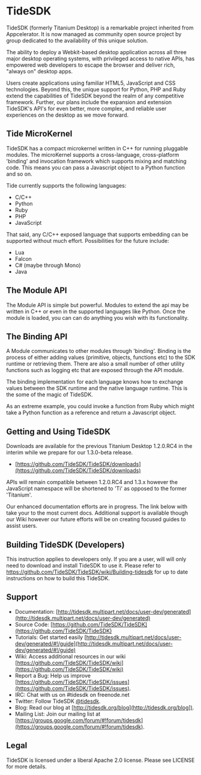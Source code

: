TideSDK
=======

TideSDK (formerly Titanium Desktop) is a remarkable project inherited from Appcelerator. It is now managed as community open source project by group dedicated to the availability of this unique solution. 

The ability to deploy a Webkit-based desktop application across all three major desktop operating systems, with privileged access to native APIs, has empowered web developers to escape the browser and deliver rich, "always on" desktop apps. 

Users create applications using familiar HTML5, JavaScript and CSS technologies. Beyond this, the unique support for Python, PHP and Ruby extend the capabilities of TideSDK beyond the realm of any competitive framework. Further, our plans include the expansion and extension TideSDK's API's for even better, more complex, and reliable user experiences on the desktop as we move forward.

## Tide MicroKernel

TideSDK has a compact microkernel written in C++ for running pluggable
modules. The microKernel supports a cross-language, cross-platform 'binding' and invocation framework which supports mixing and matching code. This means you can pass a Javascript object to a Python function and so on.

Tide currently supports the following languages:

- C/C++
- Python
- Ruby
- PHP
- JavaScript

That said, any C/C++ exposed language that supports embedding can
be supported without much effort. Possibilities for the future include:

- Lua
- Falcon
- C# (maybe through Mono)
- Java

## The Module API

The Module API is simple but powerful. Modules to extend the api may be written in C++ or even in the supported languages like Python. Once the module
is loaded, you can can do anything you wish with its functionality.

## The Binding API

A Module communicates to other modules through 'binding'. Binding is the process of either adding values (primitive, objects, functions etc) to the SDK runtime or retrieving them.  There are also a small number of other utility functions such as logging etc that are exposed through the API module.

The binding implementation for each language knows how to exchange values between the SDK runtime and the native language runtime. This is the some of the magic of TideSDK.

As an extreme example, you could invoke a function from Ruby which might take a Python function as a reference and return a Javascript object.


Getting and Using TideSDK
-------------------------

Downloads are available for the previous Titanium Desktop 1.2.0.RC4 in the interim while we prepare for our 1.3.0-beta release.

* [https://github.com/TideSDK/TideSDK/downloads](https://github.com/TideSDK/TideSDK/downloads)

APIs will remain compatible between 1.2.0.RC4 and 1.3.x however the JavaScript namespace will be shortened to 'Ti' as opposed to the former 'Titanium'.

Our enhanced documentation efforts are in progress. The link below with take your to the most current docs. Additional support is available though our Wiki however our future efforts will be on creating focused guides to assist users.


Building TideSDK (Developers)
-----------------------------

This instruction applies to developers only. If you are a user, will will only need to download and install TideSDK to use it. Please refer to https://github.com/TideSDK/TideSDK/wiki/Building-tidesdk
for up to date instructions on how to build this TideSDK.

Support
-------
- Documentation: [http://tidesdk.multipart.net/docs/user-dev/generated](http://tidesdk.multipart.net/docs/user-dev/generated)
- Source Code: [https://github.com/TideSDK/TideSDK](https://github.com/TideSDK/TideSDK)
- Tutorials: Get started easily [http://tidesdk.multipart.net/docs/user-dev/generated/#!/guide](http://tidesdk.multipart.net/docs/user-dev/generated/#!/guide)
- Wiki: Access additional resources in our wiki [https://github.com/TideSDK/TideSDK/wiki](https://github.com/TideSDK/TideSDK/wiki) 
- Report a Bug: Help us improve [https://github.com/TideSDK/TideSDK/issues](https://github.com/TideSDK/TideSDK/issues).
- IRC: Chat with us on #tidesdk on freenode.net
- Twitter: Follow TideSDK [@tidesdk](http://twitter.com/tidesdk).
- Blog: Read our blog at [http://tidesdk.org/blog](http://tidesdk.org/blog]).
- Mailing List: Join our mailing list at [https://groups.google.com/forum/#!forum/tidesdk](https://groups.google.com/forum/#!forum/tidesdk).

Legal
-----
TideSDK is licensed under a liberal Apache 2.0 license.
Please see LICENSE for more details.

